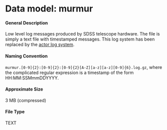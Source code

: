 
# Data model: murmur



#### General Description
Low level log messages produced by SDSS telescope hardware.  The file
is simply a text file with timestamped messages.  This log system has
been replaced by the <a href="/datamodel/files/APOLOGS_DIR/">actor log system</a>.


#### Naming Convention
<code>murmur\.[0-9]{2}:[0-9]{2}:[0-9]{2}[A-Z][a-z][a-z][0-9]{6}\.log\.gz</code>,
where the complicated regular expression is a timestamp of the form HH:MM:SSMmmDDYYYY.


#### Approximate Size
3 MB (compressed)


#### File Type
TEXT


